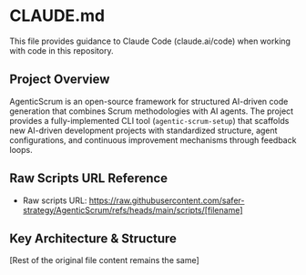 # CLAUDE.md

This file provides guidance to Claude Code (claude.ai/code) when working with code in this repository.

## Project Overview

AgenticScrum is an open-source framework for structured AI-driven code generation that combines Scrum methodologies with AI agents. The project provides a fully-implemented CLI tool (`agentic-scrum-setup`) that scaffolds new AI-driven development projects with standardized structure, agent configurations, and continuous improvement mechanisms through feedback loops.

## Raw Scripts URL Reference

- Raw scripts URL: https://raw.githubusercontent.com/safer-strategy/AgenticScrum/refs/heads/main/scripts/[filename]

## Key Architecture & Structure

[Rest of the original file content remains the same]